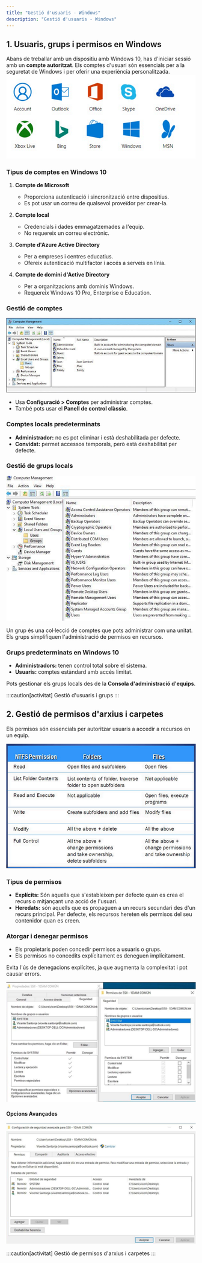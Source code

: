 ```yaml
---
title: "Gestió d'usuaris - Windows"
description: "Gestió d'usuaris - Windows"
---
```


## 1. Usuaris, grups i permisos en Windows

Abans de treballar amb un dispositiu amb Windows 10, has d'iniciar sessió amb un **compte autoritzat**. Els comptes d'usuari són essencials per a la seguretat de Windows i per oferir una experiència personalitzada.
![MS Accounts](../../../../assets/ut4/ms_accounts.png)
### Tipus de comptes en Windows 10

1. **Compte de Microsoft**  
   - Proporciona autenticació i sincronització entre dispositius.
   - Es pot usar un correu de qualsevol proveïdor per crear-la.

2. **Compte local**  
   - Credencials i dades emmagatzemades a l'equip.
   - No requereix un correu electrònic.

3. **Compte d'Azure Active Directory**  
   - Per a empreses i centres educatius.
   - Ofereix autenticació multifactor i accés a serveis en línia.

4. **Compte de domini d'Active Directory**  
   - Per a organitzacions amb dominis Windows.
   - Requereix Windows 10 Pro, Enterprise o Education.

### Gestió de comptes
![Users managment](../../../../assets/ut4/users_management.png)

- Usa **Configuració > Comptes** per administrar comptes.
- També pots usar el **Panell de control clàssic**.

### Comptes locals predeterminats
- **Administrador:** no es pot eliminar i està deshabilitada per defecte.
- **Convidat:** permet accessos temporals, però està deshabilitat per defecte.

### Gestió de grups locals
![Group managment](../../../../assets/ut4/groups_management.png)

Un grup és una col·lecció de comptes que pots administrar com una unitat. Els grups simplifiquen l'administració de permisos en recursos.

### Grups predeterminats en Windows 10
- **Administradors:** tenen control total sobre el sistema.
- **Usuaris:** comptes estàndard amb accés limitat.

Pots gestionar els grups locals des de la **Consola d'administració d'equips**.

:::caution[activitat]
Gestió d'usuaris i grups
:::

## 2. Gestió de permisos d'arxius i carpetes

Els permisos són essencials per autoritzar usuaris a accedir a recursos en un equip. 

![Group managment](../../../../assets/ut4/windows%20permissions.png)

### Tipus de permisos
- **Explícits:** Són aquells que s'estableixen per defecte quan es crea el recurs o mitjançant una acció de l'usuari.
- **Heredats:** són aquells que es propaguen a un recurs secundari des d'un recurs principal. Per defecte, els recursos hereten els permisos del seu contenidor quan es creen.


### Atorgar i denegar permisos
- Els propietaris poden concedir permisos a usuaris o grups.
- Els permisos no concedits explícitament es deneguen implícitament.

Evita l'ús de denegacions explícites, ja que augmenta la complexitat i pot causar errors.

![Folder Permissions](../../../../assets/ut4/perm.png)

#### Opcions Avançades
![Folder Permissions](../../../../assets/ut4/perm2.png)

:::caution[activitat]
Gestió de permisos d'arxius i carpetes
:::